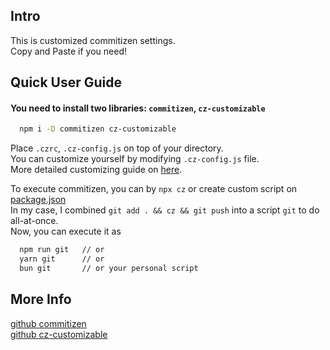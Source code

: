 ## Intro

This is customized commitizen settings.  
Copy and Paste if you need!

## Quick User Guide

#### You need to install two libraries: `commitizen`, `cz-customizable`

```bash
  npm i -D commitizen cz-customizable
```

Place `.czrc`, `.cz-config.js` on top of your directory.  
You can customize yourself by modifying `.cz-config.js` file.  
More detailed customizing guide on [here](https://github.com/leoforfree/cz-customizable).

To execute commitizen, you can by `npx cz` or create custom script on [package.json](https://github.com/HyunjoJeong/custom-commitizen/blob/main/package.json)  
In my case, I combined `git add . && cz && git push` into a script `git` to do all-at-once.  
Now, you can execute it as

```bash
  npm run git   // or
  yarn git      // or
  bun git       // or your personal script
```

## More Info

[github commitizen](https://github.com/commitizen/cz-cli)  
[github cz-customizable](https://github.com/leoforfree/cz-customizable)
